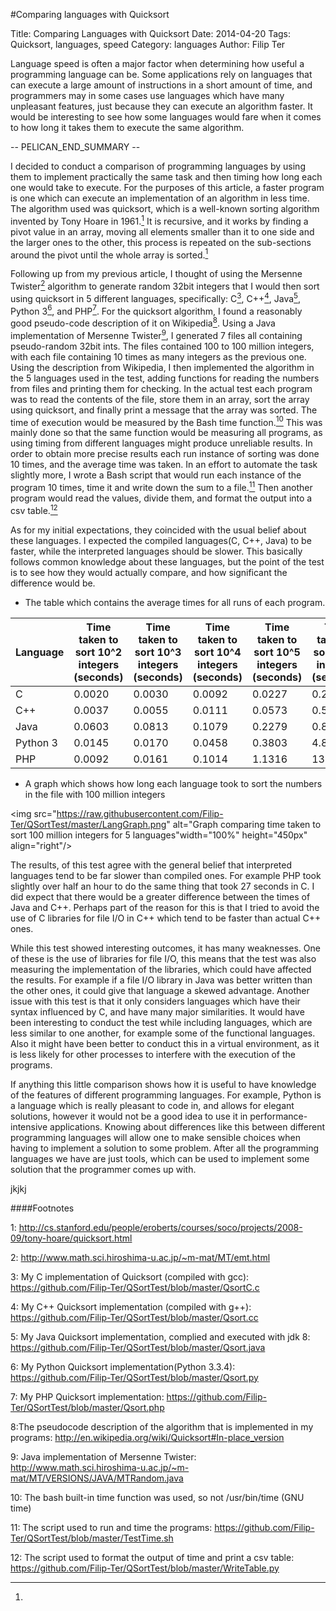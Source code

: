 #Comparing languages with Quicksort

Title: Comparing Languages with Quicksort
Date: 2014-04-20
Tags: Quicksort, languages, speed
Category: languages
Author: Filip Ter

Language speed is often a major factor when determining how useful a programming language can be. Some applications rely on languages that can execute a large amount of instructions in a short amount of time, and programmers may in some cases use languages which have many unpleasant features, just because they can execute an algorithm faster. It would be interesting to see how some languages would fare when it comes to how long it takes them to execute the same algorithm. 

-- PELICAN_END_SUMMARY --

I decided to conduct a comparison of programming languages by using them to implement practically the same task and then timing how long each one would take to execute. For the purposes of this article, a faster program is one which can execute an implementation of an algorithm in less time. The algorithm used was quicksort, which is a well-known sorting algorithm invented by Tony Hoare in 1961.[<sup>1</sup>](#thoare) It is recursive, and it works by finding a pivot value in an array, moving all elements smaller than it to one side and the larger ones to the other, this process is repeated on the sub-sections around the pivot until the whole array is sorted.[^footnote]

Following up from my previous article, I thought of using the Mersenne Twister[<sup>2</sup>](#mt) algorithm to generate random 32bit integers that I would then sort using quicksort in 5 different languages, specifically: C[<sup>3</sup>](#c), C++[<sup>4</sup>](#cpp), Java[<sup>5</sup>](#java), Python 3[<sup>6</sup>](#py), and PHP[<sup>7</sup>](#php). For the quicksort algorithm, I found a reasonably good pseudo-code description of it on Wikipedia[<sup>8</sup>](#wiki). Using a Java implementation of Mersenne Twister[<sup>9</sup>](#mtjava), I generated 7 files all containing pseudo-random 32bit ints. The files contained 100 to 100 million integers, with each file containing 10 times as many integers as the previous one. Using the description from Wikipedia, I then implemented the algorithm in the 5 languages used in the test, adding functions for reading the numbers from files and printing them for checking.  In the actual test each program was to read the contents of the file, store them in an array, sort the array using quicksort, and finally print a message that the array was sorted. The time of execution would be measured by the Bash time function.[<sup>10</sup>](#bashtime) This was mainly done so that the same function would be measuring all programs,  as using timing from different languages might produce unreliable results. In order to obtain more precise results each run instance of sorting was done 10 times, and the average time was taken. In an effort to automate the task slightly more, I wrote a Bash script that would run each instance of the program 10 times, time it and write down the sum to a file.[<sup>11</sup>](#bashscript) Then another program would read the values, divide them, and format the output into a csv table.[<sup>12</sup>](#writetable)

As for my initial expectations, they coincided with the usual belief about these languages. I expected the compiled languages(C, C++, Java) to be faster, while the interpreted languages should be slower. This basically follows common knowledge about these languages, but the point of the test is to see how they would actually compare, and how significant the difference would be. 
	
* The table which contains the average times for all runs of each program.

| Language | Time taken to sort 10^2 integers (seconds) | Time taken to sort 10^3 integers (seconds) | Time taken to sort 10^4 integers (seconds) | Time taken to sort 10^5 integers (seconds) | Time taken to sort 10^6 integers (seconds) | Time taken to sort 10^7 integers (seconds) | Time taken to sort 10^8 integers (seconds) |
|----------|--------------------------------------------|--------------------------------------------|--------------------------------------------|--------------------------------------------|--------------------------------------------|--------------------------------------------|--------------------------------------------|
| C        | 0.0020                                      | 0.0030                                      | 0.0092                                     | 0.0227                                     | 0.2242                                     | 2.5311                                     | 27.8197                                    |
| C++      | 0.0037                                     | 0.0055                                     | 0.0111                                     | 0.0573                                     | 0.5693                                     | 5.9676                                     | 62.1247                                    |
| Java     | 0.0603                                     | 0.0813                                     | 0.1079                                     | 0.2279                                     | 0.8806                                     | 7.2826                                     | 71.9754                                    |
| Python 3 | 0.0145                                     | 0.0170                                     | 0.0458                                     | 0.3803                                     | 4.8301                                     | 60.1167                                    | 757.3374                                   |
| PHP      | 0.0092                                     | 0.0161                                     | 0.1014                                     | 1.1316                                     | 13.9871                                    | 174.4720                                    | 2091.9820                                   |

* A graph which shows how long each language took to sort the numbers in the file with 100 million integers

<img src="https://raw.githubusercontent.com/Filip-Ter/QSortTest/master/LangGraph.png" alt="Graph comparing time taken to sort 100 million integers for 5 languages"width="100%" height="450px" align="right"/>


The results, of this test agree with the general belief that interpreted languages tend to be far slower than compiled ones. For example PHP took slightly over half an hour to do the same thing that took 27 seconds in C. I did expect that there would be a greater difference between the times of Java and C++. Perhaps part of the reason for this is that I tried to avoid the use of C libraries for file I/O in C++ which tend to be faster than actual C++ ones.

While this test showed interesting outcomes, it has many weaknesses. One of these is the use of libraries for file I/O, this means that the test was also measuring the implementation of the libraries, which could have affected the results. For example if a file I/O library in Java was better written than the other ones, it could give that language a skewed advantage. Another issue with this test is that it only considers languages which have their syntax influenced by C, and have many major similarities. It would have been interesting to conduct the test while including languages, which are less similar to one another, for example some of the functional languages. Also it might have been better to conduct this in a virtual environment, as it is less likely for other processes to interfere with the execution of the programs. 

If anything this little comparison shows how it is useful to have knowledge of the features of different programming languages. For example, Python is a language which is really pleasant to code in, and allows for elegant solutions, however it would not be a good idea to use it in performance-intensive applications. Knowing about differences like this between different programming languages will allow one to make sensible choices when having to implement a solution to some problem. After all the programming languages we have are just tools, which can be used to implement some solution that the programmer comes up with.

[^footnote]: 
jkjkj


####Footnotes

<a id="thoare">1</a>: <http://cs.stanford.edu/people/eroberts/courses/soco/projects/2008-09/tony-hoare/quicksort.html>

<a id="mt">2</a>: <http://www.math.sci.hiroshima-u.ac.jp/~m-mat/MT/emt.html>

<a id="c">3</a>: My C implementation of Quicksort (compiled with gcc): <https://github.com/Filip-Ter/QSortTest/blob/master/QsortC.c>

<a id="cpp">4</a>: My C++ Quicksort implementation (compiled with g++): <https://github.com/Filip-Ter/QSortTest/blob/master/Qsort.cc>

<a id="java">5</a>: My Java Quicksort implementation, complied and executed with jdk 8: <https://github.com/Filip-Ter/QSortTest/blob/master/Qsort.java>

<a id="py">6</a>: My Python Quicksort implementation(Python 3.3.4): <https://github.com/Filip-Ter/QSortTest/blob/master/Qsort.py>

<a id="php">7</a>: My PHP Quicksort implementation: <https://github.com/Filip-Ter/QSortTest/blob/master/Qsort.php>

<a id="mtjava">8</a>:The pseudocode description of the algorithm that is implemented in my programs: <http://en.wikipedia.org/wiki/Quicksort#In-place_version> 

<a id="wiki">9</a>: Java implementation of Mersenne Twister: <http://www.math.sci.hiroshima-u.ac.jp/~m-mat/MT/VERSIONS/JAVA/MTRandom.java>

<a id="bashtime">10</a>: The bash built-in time function was used, so not /usr/bin/time (GNU time)

<a id="bashscript">11</a>: The script used to run and time the programs: <https://github.com/Filip-Ter/QSortTest/blob/master/TestTime.sh>

<a id="writetable">12</a>: The script used to format the output of time and print a csv table: <https://github.com/Filip-Ter/QSortTest/blob/master/WriteTable.py>


